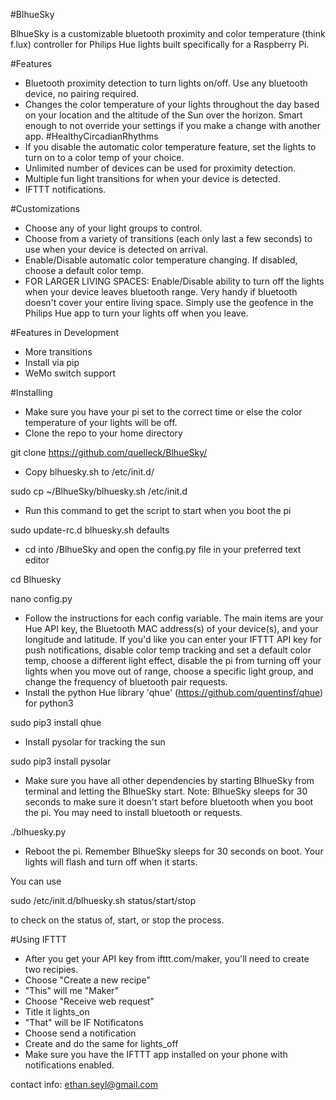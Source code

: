 #BlhueSky

BlhueSky is a customizable bluetooth proximity and color temperature (think f.lux) controller for Philips Hue lights built specifically for a Raspberry Pi.

#Features
- Bluetooth proximity detection to turn lights on/off. Use any bluetooth device, no pairing required.
- Changes the color temperature of your lights throughout the day based on your location and the altitude of the Sun over the horizon. Smart enough to not override your settings if you make a change with another app. #HealthyCircadianRhythms
- If you disable the automatic color temperature feature, set the lights to turn on to a color temp of your choice.
- Unlimited number of devices can be used for proximity detection.
- Multiple fun light transitions for when your device is detected.
- IFTTT notifications.

#Customizations
- Choose any of your light groups to control.
- Choose from a variety of transitions (each only last a few seconds) to use when your device is detected on arrival.
- Enable/Disable automatic color temperature changing. If disabled, choose a default color temp.
- FOR LARGER LIVING SPACES: Enable/Disable ability to turn off the lights when your device leaves bluetooth range. Very handy if bluetooth doesn't cover your entire living space. Simply use the geofence in the Philips Hue app to turn your lights off when you leave.

#Features in Development
- More transitions
- Install via pip
- WeMo switch support

#Installing
- Make sure you have your pi set to the correct time or else the color temperature of your lights will be off.
- Clone the repo to your home directory 

git clone https://github.com/quelleck/BlhueSky/
- Copy blhuesky.sh to /etc/init.d/

sudo cp ~/BlhueSky/blhuesky.sh /etc/init.d
- Run this command to get the script to start when you boot the pi 

sudo update-rc.d blhuesky.sh defaults
- cd into /BlhueSky and open the config.py file in your preferred text editor

cd Blhuesky

nano config.py
- Follow the instructions for each config variable. The main items are your Hue API key, the Bluetooth MAC address(s) of your device(s), and your longitude and latitude. If you'd like you can enter your IFTTT API key for push notifications, disable color temp tracking and set a default color temp, choose a different light effect, disable the pi from turning off your lights when you move out of range, choose a specific light group, and change the frequency of bluetooth pair requests.
- Install the python Hue library 'qhue' (https://github.com/quentinsf/qhue) for python3

sudo pip3 install qhue
- Install pysolar for tracking the sun


sudo pip3 install pysolar
- Make sure you have all other dependencies by starting BlhueSky from terminal and letting the BlhueSky start. Note: BlhueSky sleeps for 30 seconds to make sure it doesn't start before bluetooth when you boot the pi. You may need to install bluetooth or requests.

./blhuesky.py
- Reboot the pi. Remember BlhueSky sleeps for 30 seconds on boot. Your lights will flash and turn off when it starts.

You can use 

sudo /etc/init.d/blhuesky.sh status/start/stop

to check on the status of, start, or stop the process.

#Using IFTTT
- After you get your API key from ifttt.com/maker, you'll need to create two recipies.
- Choose "Create a new recipe"
- "This" will me "Maker"
- Choose "Receive web request"
- Title it lights_on
- "That" will be IF Notificatons
- Choose send a notification
- Create and do the same for lights_off
- Make sure you have the IFTTT app installed on your phone with notifications enabled.


contact info: ethan.seyl@gmail.com
